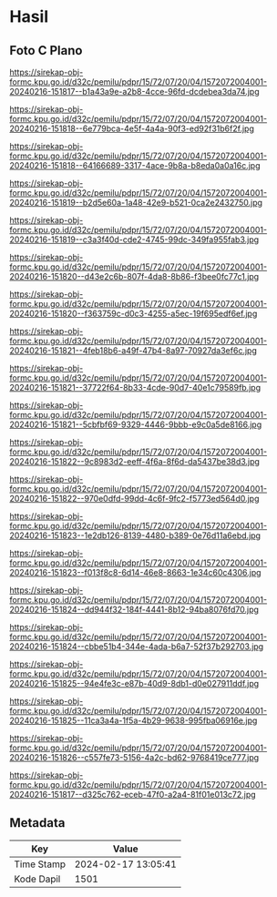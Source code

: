 # Hasil

## Foto C Plano

https://sirekap-obj-formc.kpu.go.id/d32c/pemilu/pdpr/15/72/07/20/04/1572072004001-20240216-151817--b1a43a9e-a2b8-4cce-96fd-dcdebea3da74.jpg

https://sirekap-obj-formc.kpu.go.id/d32c/pemilu/pdpr/15/72/07/20/04/1572072004001-20240216-151818--6e779bca-4e5f-4a4a-90f3-ed92f31b6f2f.jpg

https://sirekap-obj-formc.kpu.go.id/d32c/pemilu/pdpr/15/72/07/20/04/1572072004001-20240216-151818--64166689-3317-4ace-9b8a-b8eda0a0a16c.jpg

https://sirekap-obj-formc.kpu.go.id/d32c/pemilu/pdpr/15/72/07/20/04/1572072004001-20240216-151819--b2d5e60a-1a48-42e9-b521-0ca2e2432750.jpg

https://sirekap-obj-formc.kpu.go.id/d32c/pemilu/pdpr/15/72/07/20/04/1572072004001-20240216-151819--c3a3f40d-cde2-4745-99dc-349fa955fab3.jpg

https://sirekap-obj-formc.kpu.go.id/d32c/pemilu/pdpr/15/72/07/20/04/1572072004001-20240216-151820--d43e2c6b-807f-4da8-8b86-f3bee0fc77c1.jpg

https://sirekap-obj-formc.kpu.go.id/d32c/pemilu/pdpr/15/72/07/20/04/1572072004001-20240216-151820--f363759c-d0c3-4255-a5ec-19f695edf6ef.jpg

https://sirekap-obj-formc.kpu.go.id/d32c/pemilu/pdpr/15/72/07/20/04/1572072004001-20240216-151821--4feb18b6-a49f-47b4-8a97-70927da3ef6c.jpg

https://sirekap-obj-formc.kpu.go.id/d32c/pemilu/pdpr/15/72/07/20/04/1572072004001-20240216-151821--37722f64-8b33-4cde-90d7-40e1c79589fb.jpg

https://sirekap-obj-formc.kpu.go.id/d32c/pemilu/pdpr/15/72/07/20/04/1572072004001-20240216-151821--5cbfbf69-9329-4446-9bbb-e9c0a5de8166.jpg

https://sirekap-obj-formc.kpu.go.id/d32c/pemilu/pdpr/15/72/07/20/04/1572072004001-20240216-151822--9c8983d2-eeff-4f6a-8f6d-da5437be38d3.jpg

https://sirekap-obj-formc.kpu.go.id/d32c/pemilu/pdpr/15/72/07/20/04/1572072004001-20240216-151822--970e0dfd-99dd-4c6f-9fc2-f5773ed564d0.jpg

https://sirekap-obj-formc.kpu.go.id/d32c/pemilu/pdpr/15/72/07/20/04/1572072004001-20240216-151823--1e2db126-8139-4480-b389-0e76d11a6ebd.jpg

https://sirekap-obj-formc.kpu.go.id/d32c/pemilu/pdpr/15/72/07/20/04/1572072004001-20240216-151823--f013f8c8-6d14-46e8-8663-1e34c60c4306.jpg

https://sirekap-obj-formc.kpu.go.id/d32c/pemilu/pdpr/15/72/07/20/04/1572072004001-20240216-151824--dd944f32-184f-4441-8b12-94ba8076fd70.jpg

https://sirekap-obj-formc.kpu.go.id/d32c/pemilu/pdpr/15/72/07/20/04/1572072004001-20240216-151824--cbbe51b4-344e-4ada-b6a7-52f37b292703.jpg

https://sirekap-obj-formc.kpu.go.id/d32c/pemilu/pdpr/15/72/07/20/04/1572072004001-20240216-151825--94e4fe3c-e87b-40d9-8db1-d0e027911ddf.jpg

https://sirekap-obj-formc.kpu.go.id/d32c/pemilu/pdpr/15/72/07/20/04/1572072004001-20240216-151825--11ca3a4a-1f5a-4b29-9638-995fba06916e.jpg

https://sirekap-obj-formc.kpu.go.id/d32c/pemilu/pdpr/15/72/07/20/04/1572072004001-20240216-151826--c557fe73-5156-4a2c-bd62-9768419ce777.jpg

https://sirekap-obj-formc.kpu.go.id/d32c/pemilu/pdpr/15/72/07/20/04/1572072004001-20240216-151817--d325c762-eceb-47f0-a2a4-81f01e013c72.jpg


## Metadata

| Key        | Value               |
| ---------- | ------------------- |
| Time Stamp | 2024-02-17 13:05:41 |
| Kode Dapil | 1501                |



